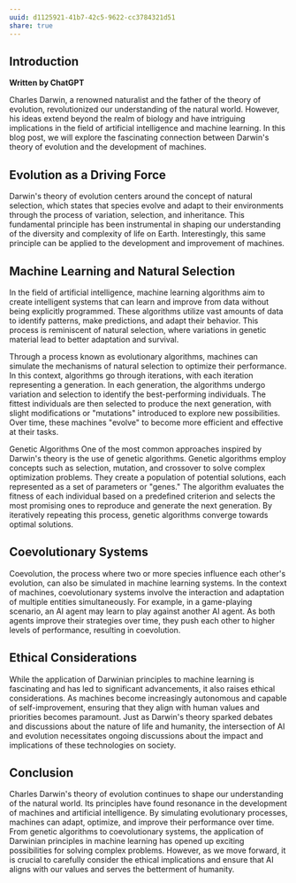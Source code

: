 ```yaml
---
uuid: d1125921-41b7-42c5-9622-cc3784321d51
share: true
---
```


## Introduction

**Written by ChatGPT**

Charles Darwin, a renowned naturalist and the father of the theory of evolution, revolutionized our understanding of the natural world. However, his ideas extend beyond the realm of biology and have intriguing implications in the field of artificial intelligence and machine learning. In this blog post, we will explore the fascinating connection between Darwin's theory of evolution and the development of machines.

## Evolution as a Driving Force

Darwin's theory of evolution centers around the concept of natural selection, which states that species evolve and adapt to their environments through the process of variation, selection, and inheritance. This fundamental principle has been instrumental in shaping our understanding of the diversity and complexity of life on Earth. Interestingly, this same principle can be applied to the development and improvement of machines.

## Machine Learning and Natural Selection

In the field of artificial intelligence, machine learning algorithms aim to create intelligent systems that can learn and improve from data without being explicitly programmed. These algorithms utilize vast amounts of data to identify patterns, make predictions, and adapt their behavior. This process is reminiscent of natural selection, where variations in genetic material lead to better adaptation and survival.

Through a process known as evolutionary algorithms, machines can simulate the mechanisms of natural selection to optimize their performance. In this context, algorithms go through iterations, with each iteration representing a generation. In each generation, the algorithms undergo variation and selection to identify the best-performing individuals. The fittest individuals are then selected to produce the next generation, with slight modifications or "mutations" introduced to explore new possibilities. Over time, these machines "evolve" to become more efficient and effective at their tasks.

Genetic Algorithms
One of the most common approaches inspired by Darwin's theory is the use of genetic algorithms. Genetic algorithms employ concepts such as selection, mutation, and crossover to solve complex optimization problems. They create a population of potential solutions, each represented as a set of parameters or "genes." The algorithm evaluates the fitness of each individual based on a predefined criterion and selects the most promising ones to reproduce and generate the next generation. By iteratively repeating this process, genetic algorithms converge towards optimal solutions.

## Coevolutionary Systems

Coevolution, the process where two or more species influence each other's evolution, can also be simulated in machine learning systems. In the context of machines, coevolutionary systems involve the interaction and adaptation of multiple entities simultaneously. For example, in a game-playing scenario, an AI agent may learn to play against another AI agent. As both agents improve their strategies over time, they push each other to higher levels of performance, resulting in coevolution.

## Ethical Considerations

While the application of Darwinian principles to machine learning is fascinating and has led to significant advancements, it also raises ethical considerations. As machines become increasingly autonomous and capable of self-improvement, ensuring that they align with human values and priorities becomes paramount. Just as Darwin's theory sparked debates and discussions about the nature of life and humanity, the intersection of AI and evolution necessitates ongoing discussions about the impact and implications of these technologies on society.

## Conclusion

Charles Darwin's theory of evolution continues to shape our understanding of the natural world. Its principles have found resonance in the development of machines and artificial intelligence. By simulating evolutionary processes, machines can adapt, optimize, and improve their performance over time. From genetic algorithms to coevolutionary systems, the application of Darwinian principles in machine learning has opened up exciting possibilities for solving complex problems. However, as we move forward, it is crucial to carefully consider the ethical implications and ensure that AI aligns with our values and serves the betterment of humanity.